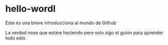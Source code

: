 # hello-wordl
Este es una breve introducciona al mundo de Github

La verdad nose que estare haciendo pero solo sigo el guion para aprender todo esto.
